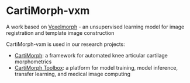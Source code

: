 # CartiMorph-vxm
A work based on [Voxelmorph](https://github.com/voxelmorph/voxelmorph) - an unsupervised learning model for image registration and template image construction


CartiMorph-vxm is used in our research projects:
- [CartiMorph](https://github.com/YongchengYAO/CartiMorph):  a framework for automated knee articular cartilage morphometrics
- [CartiMorph Toolbox](https://github.com/YongchengYAO/CartiMorph-Toolbox): a platform for model training, model inference, transfer learning, and medical image computing
